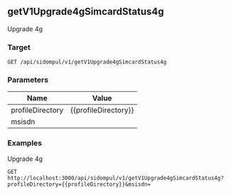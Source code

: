 ## getV1Upgrade4gSimcardStatus4g
Upgrade 4g

### Target
```
GET /api/sidompul/v1/getV1Upgrade4gSimcardStatus4g
```

### Parameters
Name | Value
--- | ---
profileDirectory|{{profileDirectory}}
msisdn|



### Examples
Upgrade 4g
```
GET http://localhost:3000/api/sidompul/v1/getV1Upgrade4gSimcardStatus4g?profileDirectory={{profileDirectory}}&msisdn=
```

